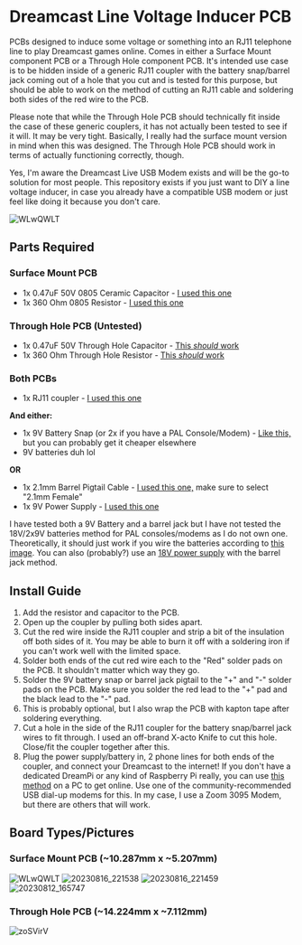 # Dreamcast Line Voltage Inducer PCB
PCBs designed to induce some voltage or something into an RJ11 telephone line to play Dreamcast games online. Comes in either a Surface Mount component PCB or a Through Hole component PCB. It's intended use case is to be hidden inside of a generic RJ11 coupler with the battery snap/barrel jack coming out of a hole that you cut and is tested for this purpose, but should be able to work on the method of cutting an RJ11 cable and soldering both sides of the red wire to the PCB.

Please note that while the Through Hole PCB should technically fit inside the case of these generic couplers, it has not actually been tested to see if it will. It may be very tight. Basically, I really had the surface mount version in mind when this was designed. The Through Hole PCB should work in terms of actually functioning correctly, though.

Yes, I'm aware the Dreamcast Live USB Modem exists and will be the go-to solution for most people. This repository exists if you just want to DIY a line voltage inducer, in case you already have a compatible USB modem or just feel like doing it because you don't care.

![WLwQWLT](https://github.com/joshman196/Dreamcast-Line-Voltage-Inducer/assets/114156648/7385febe-156f-481f-be75-710efa6102c5)

## Parts Required
### Surface Mount PCB
- 1x 0.47uF 50V 0805 Ceramic Capacitor - [I used this one](https://www.digikey.com/en/products/detail/samsung-electro-mechanics/CL21B474KBFNNNG/3894539)
- 1x 360 Ohm 0805 Resistor - [I used this one](https://www.digikey.com/en/products/detail/yageo/RC0805FR-07360RL/727886)

### Through Hole PCB (Untested)
- 1x 0.47uF 50V Through Hole Capacitor - [This *should* work](https://www.digikey.com/en/products/detail/w%C3%BCrth-elektronik/860010672004/5726903)
- 1x 360 Ohm Through Hole Resistor - [This *should* work](https://www.digikey.com/en/products/detail/stackpole-electronics-inc/CF18JT360R/1741690)

### Both PCBs
- 1x RJ11 coupler - [I used this one](https://www.amazon.com/dp/B09KX17R23?psc=1&)

**And either:**
- 1x 9V Battery Snap (or 2x if you have a PAL Console/Modem) - [Like this,](https://www.amazon.com/Battery-Connector-Plastic-Experiment-Equipment/dp/B08SL9X2YC) but you can probably get it cheaper elsewhere
- 9V batteries duh lol

**OR**

- 1x 2.1mm Barrel Pigtail Cable - [I used this one,](https://www.ledsupply.com/accessories/dc-barrel-plug-pigtail-cable) make sure to select "2.1mm Female"
- 1x 9V Power Supply - [I used this one](https://www.amazon.com/dp/B0BLYS33ZP)

I have tested both a 9V Battery and a barrel jack but I have not tested the 18V/2x9V batteries method for PAL consoles/modems as I do not own one. Theoretically, it should just work if you wire the batteries according to [this image](https://www.segasaturnshiro.com/wp-content/uploads/2022/06/LVI-PAL-1024x819.jpg). You can also (probably?) use an [18V power supply](https://www.amazon.co.uk/TKDY-Supply-Adapter-Electronics-Positive-Black/dp/B0BRPKVB5P/ref=sr_1_3?crid=2C0WTNA4J7N3&keywords=18v+power+supply&qid=1692327609&sprefix=18v+power+supp%2Caps%2C270&sr=8-3) with the barrel jack method.

## Install Guide
1. Add the resistor and capacitor to the PCB.
2. Open up the coupler by pulling both sides apart.
3. Cut the red wire inside the RJ11 coupler and strip a bit of the insulation off both sides of it. You may be able to burn it off with a soldering iron if you can't work well with the limited space.
4. Solder both ends of the cut red wire each to the "Red" solder pads on the PCB. It shouldn't matter which way they go.
5. Solder the 9V battery snap or barrel jack pigtail to the "+" and "-" solder pads on the PCB. Make sure you solder the red lead to the "+" pad and the black lead to the "-" pad.
6. This is probably optional, but I also wrap the PCB with kapton tape after soldering everything.
7. Cut a hole in the side of the RJ11 coupler for the battery snap/barrel jack wires to fit through. I used an off-brand X-acto Knife to cut this hole. Close/fit the coupler together after this.
8. Plug the power supply/battery in, 2 phone lines for both ends of the coupler, and connect your Dreamcast to the internet! If you don't have a dedicated DreamPi or any kind of Raspberry Pi really, you can use [this method](https://www.dreamcast-talk.com/forum/viewtopic.php?t=12731) on a PC to get online. Use one of the community-recommended USB dial-up modems for this. In my case, I use a Zoom 3095 Modem, but there are others that will work.

## Board Types/Pictures

### Surface Mount PCB (~10.287mm x ~5.207mm)
![WLwQWLT](https://github.com/joshman196/Dreamcast-Line-Voltage-Inducer/assets/114156648/7385febe-156f-481f-be75-710efa6102c5)
![20230816_221538](https://github.com/joshman196/Dreamcast-Line-Voltage-Inducer/assets/114156648/e033147f-3bba-42b8-867b-b44a83a18f96)
![20230816_221459](https://github.com/joshman196/Dreamcast-Line-Voltage-Inducer/assets/114156648/0a040784-087d-47ef-89cf-df0fc1243408)
![20230812_165747](https://github.com/joshman196/Dreamcast-Line-Voltage-Inducer/assets/114156648/a589aa6d-1d60-4130-9684-163ea989bfdc)

### Through Hole PCB (~14.224mm x ~7.112mm)
![zoSVirV](https://github.com/joshman196/Dreamcast-Line-Voltage-Inducer/assets/114156648/812123d8-5999-4744-a643-89d6e8038d44)
